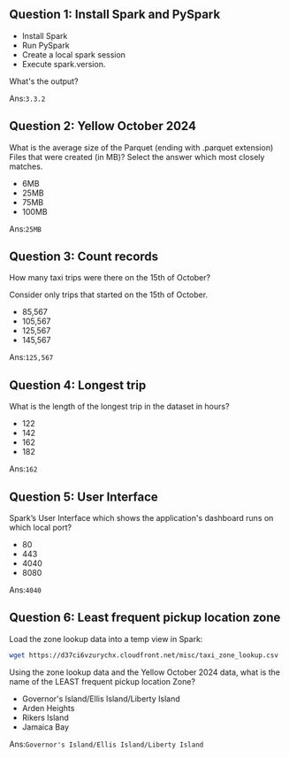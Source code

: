 ## Question 1: Install Spark and PySpark

- Install Spark
- Run PySpark
- Create a local spark session
- Execute spark.version.

What's the output?

Ans:`3.3.2`


## Question 2: Yellow October 2024

What is the average size of the Parquet (ending with .parquet extension) Files that were created (in MB)? Select the answer which most closely matches.

- 6MB
- 25MB
- 75MB
- 100MB

Ans:`25MB`

## Question 3: Count records 

How many taxi trips were there on the 15th of October?

Consider only trips that started on the 15th of October.

- 85,567
- 105,567
- 125,567
- 145,567

Ans:`125,567`

## Question 4: Longest trip

What is the length of the longest trip in the dataset in hours?

- 122
- 142
- 162
- 182

Ans:`162`

## Question 5: User Interface

Spark’s User Interface which shows the application's dashboard runs on which local port?

- 80
- 443
- 4040
- 8080

Ans:`4040`

## Question 6: Least frequent pickup location zone

Load the zone lookup data into a temp view in Spark:

```bash
wget https://d37ci6vzurychx.cloudfront.net/misc/taxi_zone_lookup.csv
```

Using the zone lookup data and the Yellow October 2024 data, what is the name of the LEAST frequent pickup location Zone?

- Governor's Island/Ellis Island/Liberty Island
- Arden Heights
- Rikers Island
- Jamaica Bay

Ans:`Governor's Island/Ellis Island/Liberty Island`
